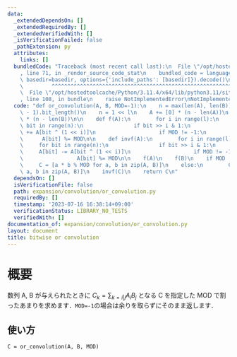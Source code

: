 ```yaml
---
data:
  _extendedDependsOn: []
  _extendedRequiredBy: []
  _extendedVerifiedWith: []
  _isVerificationFailed: false
  _pathExtension: py
  attributes:
    links: []
  bundledCode: "Traceback (most recent call last):\n  File \"/opt/hostedtoolcache/Python/3.11.4/x64/lib/python3.11/site-packages/onlinejudge_verify/documentation/build.py\"\
    , line 71, in _render_source_code_stat\n    bundled_code = language.bundle(stat.path,\
    \ basedir=basedir, options={'include_paths': [basedir]}).decode()\n          \
    \         ^^^^^^^^^^^^^^^^^^^^^^^^^^^^^^^^^^^^^^^^^^^^^^^^^^^^^^^^^^^^^^^^^^^^^^^^^^^^^^^^^\n\
    \  File \"/opt/hostedtoolcache/Python/3.11.4/x64/lib/python3.11/site-packages/onlinejudge_verify/languages/python.py\"\
    , line 108, in bundle\n    raise NotImplementedError\nNotImplementedError\n"
  code: "def or_convolution(A, B, MOD=-1):\n    n = max(len(A), len(B))\n    l = (n\
    \ - 1).bit_length()\n    n = 1 << l\n    A += [0] * (n - len(A))\n    B += [0]\
    \ * (n - len(B))\n\n    def f(A):\n        for i in range(l):\n            for\
    \ bit in range(n):\n                if bit >> i & 1:\n                    A[bit]\
    \ += A[bit ^ (1 << i)]\n                    if MOD != -1:\n                  \
    \      A[bit] %= MOD\n\n    def invf(A):\n        for i in range(l):\n       \
    \     for bit in range(n):\n                if bit >> i & 1:\n               \
    \     A[bit] -= A[bit ^ (1 << i)]\n                    if MOD != -1:\n       \
    \                 A[bit] %= MOD\n\n    f(A)\n    f(B)\n    if MOD != -1:\n   \
    \     C = [a * b % MOD for a, b in zip(A, B)]\n    else:\n        C = [a * b for\
    \ a, b in zip(A, B)]\n    invf(C)\n    return C\n"
  dependsOn: []
  isVerificationFile: false
  path: expansion/convolution/or_convolution.py
  requiredBy: []
  timestamp: '2023-07-16 16:38:14+09:00'
  verificationStatus: LIBRARY_NO_TESTS
  verifiedWith: []
documentation_of: expansion/convolution/or_convolution.py
layout: document
title: bitwise or convolution
---
```


# 概要
数列 A, B が与えられたときに
$C_k = \sum_{k = i| j} A_i B_j$
となる C を指定した MOD で割ったあまりを求めます．`MOD=-1`の場合は余りを取らずにそのまま返します．

## 使い方

```
C = or_convolution(A, B, MOD)
```
